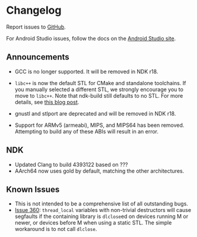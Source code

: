 Changelog
=========

Report issues to [GitHub].

For Android Studio issues, follow the docs on the [Android Studio site].

[GitHub]: https://github.com/android-ndk/ndk/issues
[Android Studio site]: http://tools.android.com/filing-bugs

Announcements
-------------

 * GCC is no longer supported. It will be removed in NDK r18.

 * `libc++` is now the default STL for CMake and standalone toolchains. If you
   manually selected a different STL, we strongly encourage you to move to
   `libc++`. Note that ndk-build still defaults to no STL. For more details, see
   [this blog post].

 * gnustl and stlport are deprecated and will be removed in NDK r18.

 * Support for ARMv5 (armeabi), MIPS, and MIPS64 has been removed. Attempting to
   build any of these ABIs will result in an error.

[this blog post]: https://android-developers.googleblog.com/2017/09/introducing-android-native-development.html

NDK
---

 * Updated Clang to build 4393122 based on ???
 * AArch64 now uses gold by default, matching the other architectures.

Known Issues
------------

 * This is not intended to be a comprehensive list of all outstanding bugs.
 * [Issue 360]: `thread_local` variables with non-trivial destructors will cause
   segfaults if the containing library is `dlclose`ed on devices running M or
   newer, or devices before M when using a static STL. The simple workaround is
   to not call `dlclose`.

[Issue 360]: https://github.com/android-ndk/ndk/issues/360
